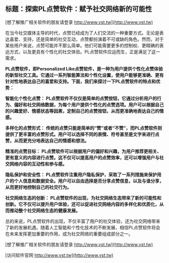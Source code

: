 ## **标题：探索PL点赞软件：赋予社交网络新的可能性**

[想了解推广相关软件的朋友请登录 http://www.vst.tw](http://www.vst.tw)

在当今社交媒体主导的时代，点赞已经成为了人们交流的一种重要方式。无论是表达喜爱、支持，还是简单的社交互动，点赞都扮演着不可或缺的角色。然而，对于某些用户来说，点赞可能并不那么简单。他们可能需要更多的控制权、更精确的表达方式，以及更具有个性化的社交体验。PL点赞软件应运而生，正是满足了这一需求。

**PL点赞软件，即Personalized Like点赞软件，是一种为用户提供个性化点赞体验的新型社交工具。它通过一系列智能算法和个性化设置，使用户能够更准确、更有针对性地表达自己的喜爱和支持。下面，我们来探讨一下PL点赞软件的特点和优势：**

**智能化个性化点赞： PL点赞软件不仅仅是简单的点赞按钮，它通过分析用户的行为、偏好和社交网络数据，为每个用户提供个性化的点赞选项。用户可以根据自己的兴趣爱好、情感状态等因素，定制自己的点赞按钮，从而更准确地表达自己的情感。**

**多样化的点赞形式： 传统的点赞只能是简单的“赞”或者“不赞”，而PL点赞软件则提供了更丰富的点赞形式。用户可以选择不同的表情、符号甚至是文字来进行点赞，从而更充分地表达自己的情感和想法。**

**精准的点赞目标： PL点赞软件可以根据用户的偏好和兴趣，为用户推荐更相关、更有意义的内容进行点赞。这不仅可以提高用户的点赞效率，还可以增强用户与社交网络内容的互动性和参与感。**

**隐私保护和安全性： PL点赞软件注重用户隐私保护，采取了一系列措施来保护用户的个人信息和数据安全。用户可以自由选择是否分享点赞信息，以及与谁分享，从而更好地控制自己的社交行为。**

**社交网络生态的创新： PL点赞软件的出现，为社交网络生态带来了新的可能性和创新。它不仅可以提升用户体验，还可以促进社交网络内容的多样化和优质化，从而推动整个社交网络生态的健康发展。**

总的来说，PL点赞软件的出现，不仅丰富了用户的社交体验，还为社交网络带来了新的发展机遇。随着人工智能和个性化技术的不断发展，相信PL点赞软件将会在未来发挥更加重要的作用，成为社交网络的重要组成部分之一。

[想了解推广相关软件的朋友请登录 http://www.vst.tw](http://www.vst.tw)


[访问软件官网 http://www.vst.tw](http://www.vst.tw)
